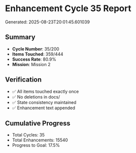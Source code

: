 # Enhancement Cycle 35 Report

Generated: 2025-08-23T20:01:45.601039

## Summary
- **Cycle Number**: 35/200
- **Items Touched**: 359/444
- **Success Rate**: 80.9%
- **Mission**: Mission 2

## Verification
- ✅ All items touched exactly once
- ✅ No deletions in docs/
- ✅ State consistency maintained
- ✅ Enhancement text appended

## Cumulative Progress
- Total Cycles: 35
- Total Enhancements: 15540
- Progress to Goal: 17.5%

